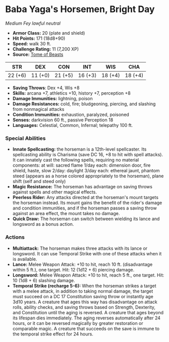 # Baba Yaga's Horsemen, Bright Day

*Medium* *Fey* *lawful neutral*

- **Armor Class:** 20 (plate and shield)
- **Hit Points:** 171 (18d8+90)
- **Speed:** walk 30 ft.
- **Challenge Rating:** 11 (7,200 XP)
- **Source:** [Tome of Beasts](https://koboldpress.com/kpstore/product/tome-of-beasts-for-5th-edition-print/)

| STR | DEX | CON | INT | WIS | CHA |
| --- | --- | --- | --- | --- | --- |
| 22 (+6) | 11 (+0) | 21 (+5) | 16 (+3) | 18 (+4) | 18 (+4) |

- **Saving Throws**: Dex +4, Wis +8
- **Skills:** arcana +7, athletics +10, history +7, perception +8
- **Damage Immunities:** lightning, poison
- **Damage Resistances:** cold, fire; bludgeoning, piercing, and slashing from nonmagical attacks
- **Condition Immunities:** exhaustion, paralyzed, poisoned
- **Senses:** darkvision 60 ft., passive Perception 18
- **Languages:** Celestial, Common, Infernal; telepathy 100 ft.
### Special Abilities
- **Innate Spellcasting:** the horseman is a 12th-level spellcaster. Its spellcasting ability is Charisma (save DC 16, +8 to hit with spell attacks). It can innately cast the following spells, requiring no material components:  at will: sacred flame  1/day each: dimension door, fire shield, haste, slow  2/day: daylight  3/day each: ethereal jaunt, phantom steed (appears as a horse colored appropriately to the horseman), plane shift (self and steed only)
- **Magic Resistance:** The horseman has advantage on saving throws against spells and other magical effects.
- **Peerless Rider:** Any attacks directed at the horseman's mount targets the horseman instead. Its mount gains the benefit of the rider's damage and condition immunities, and if the horseman passes a saving throw against an area effect, the mount takes no damage.
- **Quick Draw:** The horseman can switch between wielding its lance and longsword as a bonus action.
### Actions
- **Multiattack:** The horseman makes three attacks with its lance or longsword. It can use Temporal Strike with one of these attacks when it is available.
- **Lance:** Melee Weapon Attack: +10 to hit, reach 10 ft. (disadvantage within 5 ft.), one target. Hit: 12 (1d12 + 6) piercing damage.
- **Longsword:** Melee Weapon Attack: +10 to hit, reach 5 ft., one target. Hit: 10 (1d8 + 6) slashing damage.
- **Temporal Strike (recharge 5-6):** When the horseman strikes a target with a melee attack, in addition to taking normal damage, the target must succeed on a DC 17 Constitution saving throw or instantly age 3d10 years. A creature that ages this way has disadvantage on attack rolls, ability checks, and saving throws based on Strength, Dexterity, and Constitution until the aging is reversed. A creature that ages beyond its lifespan dies immediately. The aging reverses automatically after 24 hours, or it can be reversed magically by greater restoration or comparable magic. A creature that succeeds on the save is immune to the temporal strike effect for 24 hours.
